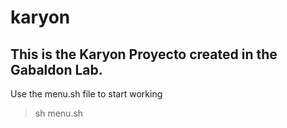 # karyon
## This is the Karyon Proyecto created in the Gabaldon Lab.

Use the menu.sh file to start working
> sh menu.sh